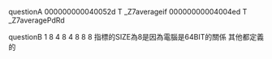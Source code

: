 questionA
000000000040052d T _Z7averageif
00000000004004ed T _Z7averagePdRd


questionB
1 8
4 8
4 8
8 8
指標的SIZE為8是因為電腦是64BIT的關係
其他都定義的
